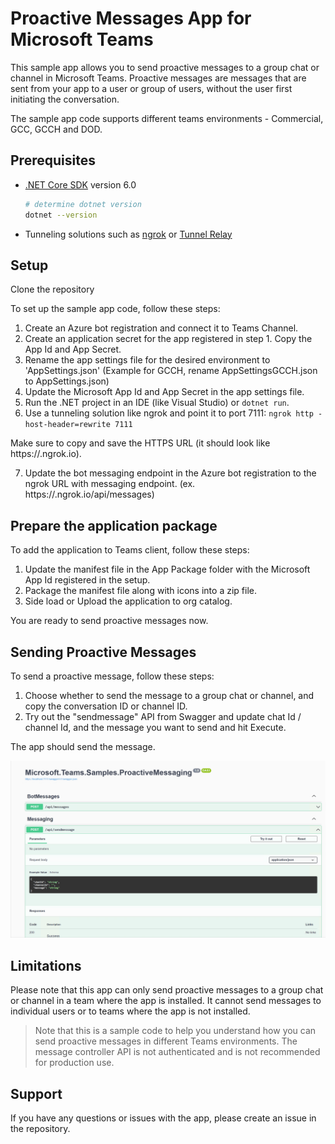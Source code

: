# Proactive Messages App for Microsoft Teams

This sample app allows you to send proactive messages to a group chat or channel in Microsoft Teams. Proactive messages are messages that are sent from your app to a user or group of users, without the user first initiating the conversation. 

The sample app code supports different teams environments - Commercial, GCC, GCCH and DOD.

## Prerequisites

- [.NET Core SDK](https://dotnet.microsoft.com/download) version 6.0

  ```bash
  # determine dotnet version
  dotnet --version
  ```
- Tunneling solutions such as [ngrok](https://ngrok.com/) or [Tunnel Relay](https://github.com/OfficeDev/microsoft-teams-tunnelrelay) 

## Setup

Clone the repository

To set up the sample app code, follow these steps:

1. Create an Azure bot registration and connect it to Teams Channel.
2. Create an application secret for the app registered in step 1. Copy the App Id and App Secret.
3. Rename the app settings file for the desired environment to 'AppSettings.json' (Example for GCCH, rename AppSettingsGCCH.json to AppSettings.json)
4. Update the Microsoft App Id and App Secret in the app settings file.
5. Run the .NET project in an IDE (like Visual Studio) or `dotnet run`.
6. Use a tunneling solution like ngrok and point it to port 7111: `ngrok http -host-header=rewrite 7111` 

Make sure to copy and save the HTTPS URL (it should look like https://<randomsubdomain>.ngrok.io).

7. Update the bot messaging endpoint in the Azure bot registration to the ngrok URL with messaging endpoint. (ex. https://<randomsubdomain>.ngrok.io/api/messages)

## Prepare the application package

To add the application to Teams client, follow these steps:

1. Update the manifest file in the App Package folder with the Microsoft App Id registered in the setup.
2. Package the manifest file along with icons into a zip file.
3. Side load or Upload the application to org catalog.

You are ready to send proactive messages now.

## Sending Proactive Messages

To send a proactive message, follow these steps:

1. Choose whether to send the message to a group chat or channel, and copy the conversation ID or channel ID.
2. Try out the "sendmessage" API from Swagger and update chat Id / channel Id, and the message you want to send and hit Execute.

The app should send the message.

![SendMessage](Images/SendMessage.gif)

## Limitations

Please note that this app can only send proactive messages to a group chat or channel in a team where the app is installed. It cannot send messages to individual users or to teams where the app is not installed.

> Note that this is a sample code to help you understand how you can send proactive messages in different Teams environments. The message controller API is not authenticated and is not recommended for production use.

## Support

If you have any questions or issues with the app, please create an issue in the repository.
